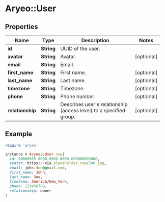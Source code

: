 # Aryeo::User

## Properties

| Name | Type | Description | Notes |
| ---- | ---- | ----------- | ----- |
| **id** | **String** | UUID of the user. |  |
| **avatar** | **String** | Avatar. | [optional] |
| **email** | **String** | Email. |  |
| **first_name** | **String** | First name. | [optional] |
| **last_name** | **String** | Last name. | [optional] |
| **timezone** | **String** | Timezone. | [optional] |
| **phone** | **String** | Phone number. | [optional] |
| **relationship** | **String** | Describes user&#39;s relationship (access level) to a specified group. | [optional] |

## Example

```ruby
require 'aryeo'

instance = Aryeo::User.new(
  id: 00000000-0000-0000-0000-000000000000,
  avatar: https://via.placeholder.com/300.jpg,
  email: john.doe@gmail.com,
  first_name: John,
  last_name: Doe,
  timezone: America/New_York,
  phone: 123456789,
  relationship: owner
)
```

